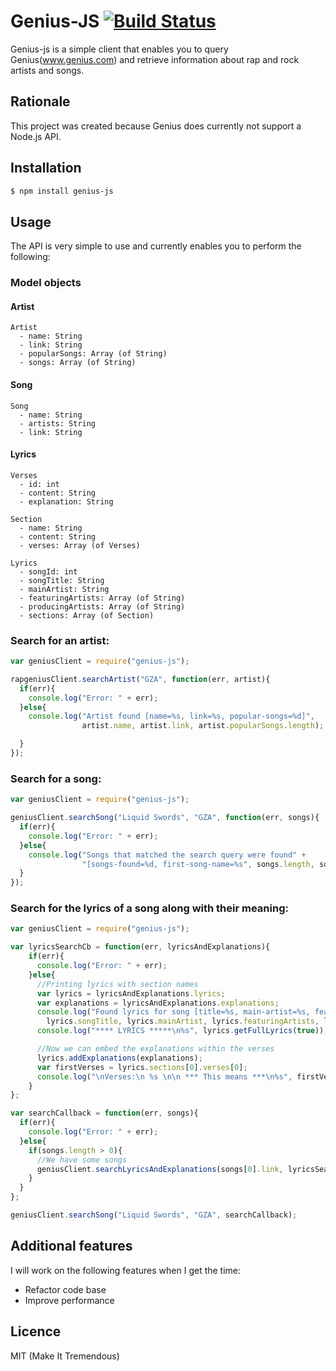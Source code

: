 # Genius-JS [![Build Status](https://travis-ci.org/kenshiro-o/RapGenius-JS.png?branch=master)](https://travis-ci.org/kenshiro-o/RapGenius-JS)

  Genius-js is a simple client that enables you to query Genius(www.genius.com) and retrieve
information about rap and rock artists and songs.

## Rationale

  This project was created because Genius does currently not support a Node.js API.

## Installation

```bash
$ npm install genius-js
```
  
## Usage

  The API is very simple to use and currently enables you to perform the following:

### Model objects

#### Artist
    Artist
      - name: String
      - link: String
      - popularSongs: Array (of String)
      - songs: Array (of String)

#### Song
    Song
      - name: String
      - artists: String
      - link: String

#### Lyrics
    Verses
      - id: int
      - content: String
      - explanation: String

    Section
      - name: String
      - content: String
      - verses: Array (of Verses)

    Lyrics
      - songId: int
      - songTitle: String
      - mainArtist: String
      - featuringArtists: Array (of String)
      - producingArtists: Array (of String)
      - sections: Array (of Section)

### Search for an artist:

```js
var geniusClient = require("genius-js");

rapgeniusClient.searchArtist("GZA", function(err, artist){
  if(err){
    console.log("Error: " + err);
  }else{
    console.log("Artist found [name=%s, link=%s, popular-songs=%d]",
                artist.name, artist.link, artist.popularSongs.length);

  }
});

```

### Search for a song:

```js
var geniusClient = require("genius-js");

geniusClient.searchSong("Liquid Swords", "GZA", function(err, songs){
  if(err){
    console.log("Error: " + err);
  }else{
    console.log("Songs that matched the search query were found" +
                "[songs-found=%d, first-song-name=%s", songs.length, songs[0].name);
  }
});
```

### Search for the lyrics of a song along with their meaning:

```js
var geniusClient = require("genius-js");

var lyricsSearchCb = function(err, lyricsAndExplanations){
    if(err){
      console.log("Error: " + err);
    }else{
      //Printing lyrics with section names
      var lyrics = lyricsAndExplanations.lyrics;
      var explanations = lyricsAndExplanations.explanations;
      console.log("Found lyrics for song [title=%s, main-artist=%s, featuring-artists=%s, producing-artists=%s]",
        lyrics.songTitle, lyrics.mainArtist, lyrics.featuringArtists, lyrics.producingArtists);
      console.log("**** LYRICS *****\n%s", lyrics.getFullLyrics(true));

      //Now we can embed the explanations within the verses
      lyrics.addExplanations(explanations);
      var firstVerses = lyrics.sections[0].verses[0];
      console.log("\nVerses:\n %s \n\n *** This means ***\n%s", firstVerses.content, firstVerses.explanation);
    }
};

var searchCallback = function(err, songs){
  if(err){
    console.log("Error: " + err);
  }else{
    if(songs.length > 0){
      //We have some songs
      geniusClient.searchLyricsAndExplanations(songs[0].link, lyricsSearchCb);
    }
  }
};

geniusClient.searchSong("Liquid Swords", "GZA", searchCallback);
```


## Additional features

  I will work on the following features when I get the time:
- Refactor code base
- Improve performance

## Licence

MIT (Make It Tremendous)
